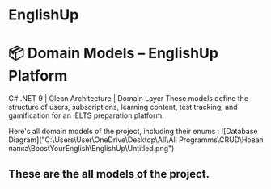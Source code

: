 # EnglishUp

# 📦 Domain Models – EnglishUp Platform
C# .NET 9 | Clean Architecture | Domain Layer
These models define the structure of users, subscriptions, learning content, test tracking, and gamification for an IELTS preparation platform.

Here's all domain models of the project, including their enums :
![Database Diagram]("C:\Users\User\OneDrive\Desktop\All\All Programms\CRUD\Новая папка\BoostYourEnglish\EnglishUp\Untitled.png")



## These are the all models of the project.
